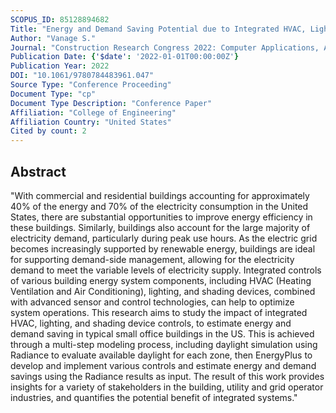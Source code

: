 ```yaml
---
SCOPUS_ID: 85128894682
Title: "Energy and Demand Saving Potential due to Integrated HVAC, Lighting, and Shading Controls in Small Office Building"
Author: "Vanage S."
Journal: "Construction Research Congress 2022: Computer Applications, Automation, and Data Analytics - Selected Papers from Construction Research Congress 2022"
Publication Date: {'$date': '2022-01-01T00:00:00Z'}
Publication Year: 2022
DOI: "10.1061/9780784483961.047"
Source Type: "Conference Proceeding"
Document Type: "cp"
Document Type Description: "Conference Paper"
Affiliation: "College of Engineering"
Affiliation Country: "United States"
Cited by count: 2
---
```


## Abstract
"With commercial and residential buildings accounting for approximately 40% of the energy and 70% of the electricity consumption in the United States, there are substantial opportunities to improve energy efficiency in these buildings. Similarly, buildings also account for the large majority of electricity demand, particularly during peak use hours. As the electric grid becomes increasingly supported by renewable energy, buildings are ideal for supporting demand-side management, allowing for the electricity demand to meet the variable levels of electricity supply. Integrated controls of various building energy system components, including HVAC (Heating Ventilation and Air Conditioning), lighting, and shading devices, combined with advanced sensor and control technologies, can help to optimize system operations. This research aims to study the impact of integrated HVAC, lighting, and shading device controls, to estimate energy and demand saving in typical small office buildings in the US. This is achieved through a multi-step modeling process, including daylight simulation using Radiance to evaluate available daylight for each zone, then EnergyPlus to develop and implement various controls and estimate energy and demand savings using the Radiance results as input. The result of this work provides insights for a variety of stakeholders in the building, utility and grid operator industries, and quantifies the potential benefit of integrated systems."
